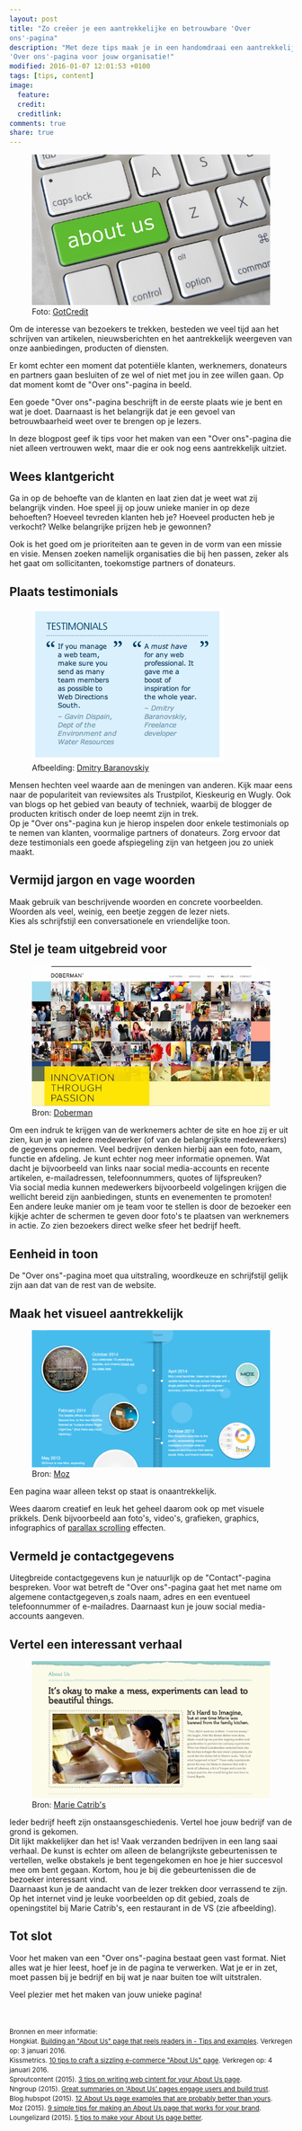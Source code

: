 ```yaml
---
layout: post
title: "Zo creëer je een aantrekkelijke en betrouwbare 'Over
ons'-pagina"
description: "Met deze tips maak je in een handomdraai een aantrekkelijke en betrouwbare
'Over ons'-pagina voor jouw organisatie!"
modified: 2016-01-07 12:01:53 +0100
tags: [tips, content]
image:
  feature: 
  credit: 
  creditlink: 
comments: true
share: true
---
```


<figure>
<img src="/images/about-us.jpg" alt="De 'Over ons'-pagina">
<figcaption>Foto: <a href="http://bit.ly/1MViDtG">GotCredit
</a></figcaption>
</figure>

Om de interesse van bezoekers te trekken,  besteden we veel tijd aan het schrijven van artikelen,
nieuwsberichten en het aantrekkelijk
weergeven van onze aanbiedingen, producten of diensten.

Er komt echter een moment dat potentiële klanten,
werknemers, donateurs en partners gaan besluiten of ze wel of
niet met jou in zee willen gaan. Op dat moment komt de "Over
ons"-pagina in beeld.

Een goede "Over ons"-pagina beschrijft in de eerste plaats wie je bent en wat je
doet. Daarnaast is het belangrijk dat je een gevoel van
betrouwbaarheid weet over te brengen op je lezers.

In deze blogpost geef ik tips voor het maken van een "Over
ons"-pagina die niet alleen vertrouwen wekt, maar die er ook nog
eens aantrekkelijk uitziet.


<h2>Wees klantgericht</h2>
Ga in op de behoefte van de klanten en laat zien dat je weet wat zij
belangrijk vinden. Hoe speel jij op jouw unieke manier in op deze
behoeften? Hoeveel tevreden klanten heb je? Hoeveel producten
heb je verkocht? Welke belangrijke prijzen heb je gewonnen?

Ook is het goed om je prioriteiten aan te geven in de vorm van een
missie en visie. Mensen zoeken namelijk organisaties die bij hen
passen, zeker als het gaat om sollicitanten, toekomstige partners of
donateurs. 

<h2>Plaats testimonials</h2>

<figure class="floatright">
<img src="/images/testimonials.png" alt="Voorbeelden van testimonials">
<figcaption>Afbeelding: <a href="http://bit.ly/1PgQlvm">Dmitry Baranovskiy
</a></figcaption>
</figure>

Mensen hechten veel waarde aan de meningen van anderen. Kijk maar eens
naar de populariteit van reviewsites als Trustpilot, Kieskeurig en
Wugly. Ook van blogs op het gebied van beauty of techniek, waarbij de blogger de producten kritisch onder de loep
neemt zijn in trek.<br>
Op je "Over ons"-pagina kun je hierop inspelen door enkele testimonials op te
nemen van klanten, voormalige partners of donateurs. Zorg ervoor dat
deze testimonials een goede afspiegeling zijn van hetgeen jou zo uniek
maakt.

<h2>Vermijd jargon en vage woorden</h2>
Maak gebruik van beschrijvende woorden en concrete
voorbeelden. Woorden als veel, weinig, een beetje zeggen de lezer
niets.<br>
Kies als schrijfstijl een conversationele en vriendelijke toon. 

<h2>Stel je team uitgebreid voor</h2>

<figure class="floatright">
<img src="/images/medewerkers.jpg" alt="Foto's van de medewerkers bij Doberman">
<figcaption>Bron: <a href="http://doberman.se/about">Doberman
</a></figcaption>
</figure>

Om een indruk te krijgen van de werknemers achter de site en hoe zij
er uit zien, kun je van iedere medewerker (of van de
belangrijkste medewerkers) de gegevens opnemen. Veel bedrijven denken
hierbij aan een foto, naam, functie en afdeling. Je kunt echter nog
meer informatie opnemen. Wat dacht je bijvoorbeeld van links naar
social media-accounts en recente artikelen, e-mailadressen,
telefoonnummers, quotes of lijfspreuken?<br>
Via social media kunnen medewerkers bijvoorbeeld volgelingen krijgen die wellicht
bereid zijn aanbiedingen, stunts en evenementen te promoten!<br>
Een andere leuke manier om je team voor te stellen is door de bezoeker
een kijkje achter de schermen te geven door foto's te plaatsen van
werknemers in actie. Zo zien bezoekers direct welke sfeer het bedrijf
heeft.

<h2>Eenheid in toon</h2>
De "Over ons"-pagina moet qua uitstraling, woordkeuze en schrijfstijl gelijk zijn aan
dat van de rest van de website.

<h2>Maak het visueel aantrekkelijk</h2>

<figure class="floatright">
<img src="/images/tijdslijn-moz.png" alt="De visuele tijdslijn van Moz">
<figcaption>Bron: <a href="https://moz.com/about">Moz
</a></figcaption>
</figure>

Een pagina waar alleen tekst op staat is onaantrekkelijk.

Wees daarom creatief en leuk het
geheel daarom ook op met visuele prikkels. Denk bijvoorbeeld aan foto's, video's,
grafieken, graphics, infographics of <a
href="http://theknowsyferret.github.io/het-parallax-effect-5-mythen-ontrafeld/">parallax
scrolling</a> effecten.

<h2>Vermeld je contactgegevens</h2>
Uitegbreide contactgegevens kun je natuurlijk op de "Contact"-pagina
bespreken. Voor wat betreft de "Over ons"-pagina gaat het met name om
algemene contactgegeven,s zoals naam, adres en een eventueel
telefoonnummer of e-mailadres. Daarnaast kun je jouw social
media-accounts aangeven. 

<h2>Vertel een interessant verhaal</h2>

<figure class="floatright">
<img src="/images/verrassend-verhaal-mariecatribs.jpg" alt="De
verrassende openingszin van Marie Catribs">
<figcaption>Bron: <a href="http://mariecatribs.com/about/">Marie Catrib's
</a></figcaption>
</figure>

Ieder bedrijf heeft zijn onstaansgeschiedenis. Vertel hoe jouw bedrijf
van de grond is gekomen.<br>
Dit lijkt makkelijker dan het is! Vaak verzanden bedrijven in een lang
saai verhaal. De kunst is echter om alleen de belangrijkste
gebeurtenissen te vertellen, welke obstakels je bent tegengekomen en
hoe je hier succesvol mee om bent gegaan. Kortom, hou je bij die
gebeurtenissen die de bezoeker interessant vind. <br>
Daarnaast kun je de aandacht van de lezer trekken door verrassend te
zijn. Op het internet vind je
leuke voorbeelden op dit gebied, zoals de openingstitel bij Marie
Catrib's, een restaurant in de VS (zie afbeelding). 

<h2>Tot slot</h2>
Voor het maken van een "Over ons"-pagina bestaat geen vast
format. Niet alles wat je hier leest, hoef je in de pagina te
verwerken. Wat je er in zet, moet passen bij je bedrijf en bij wat je
naar buiten toe wilt uitstralen.

Veel plezier met het maken van jouw unieke pagina!

<br><br>
<small>Bronnen en meer informatie:<br>
Hongkiat. <a href="http://www.hongkiat.com/blog/building-about-us-page/">Building an "About Us" page that reels readers in - Tips and
examples</a>. Verkregen op: 3 januari 2016.<br>
Kissmetrics. <a
href="https://blog.kissmetrics.com/sizzling-ecommerce-about-pages/">10
tips to craft a sizzling e-commerce "About Us" page</a>. Verkregen op:
4 januari 2016.<br>
Sproutcontent (2015). <a href="http://www.sproutcontent.com/blog/Tips-on-Writing-Web-Content-for-Your-About-Us-Page"> 3 tips on writing web cintent for your About Us page</a>.<br>
Nngroup (2015). <a
href="https://www.nngroup.com/articles/about-us-summaries">Great
summaries on ‘About Us’ pages engage users and build trust</a>.<br>
Blog.hubspot (2015). <a href="http://blog.hubspot.com/marketing/remarkable-about-us-page-examples ">12 About Us page examples that are probably
better than yours</a>.<br>
Moz (2015). <a href="https://moz.com/blog/9-simple-tips-for-making-an-about-us-page-that-works-for-your-brand">9 simple tips for making an About Us page that works for
your brand</a>.<br>
Loungelizard (2015). <a
href="https://www.loungelizard.com/5-tips-to-make-your-about-us-page-better/">5
tips to make your About Us page better</a>.
</small>




